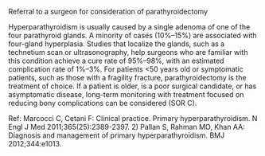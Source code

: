 Referral to a surgeon for consideration of parathyroidectomy

Hyperparathyroidism is usually caused by a single adenoma of one of the four parathyroid glands. A minority of cases (10%–15%) are associated with four-gland hyperplasia. Studies that localize the glands, such as a technetium scan or ultrasonography, help surgeons who are familiar with this condition achieve a cure rate of 95%–98%, with an estimated complication rate of 1%–3%. For patients <50 years old or symptomatic patients, such as those with a fragility fracture, parathyroidectomy is the treatment of choice. If a patient is older, is a poor surgical candidate, or has asymptomatic disease, long-term monitoring with treatment focused on reducing bony complications can be considered (SOR C).

Ref:  Marcocci C, Cetani F: Clinical practice. Primary hyperparathyroidism. N Engl J Med 2011;365(25):2389-2397. 2) Pallan S, Rahman MO, Khan AA: Diagnosis and management of primary hyperparathyroidism. BMJ 2012;344:e1013.